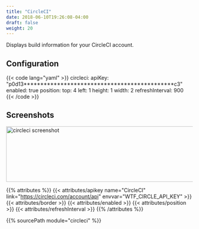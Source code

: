 ```yaml
---
title: "CircleCI"
date: 2018-06-10T19:26:08-04:00
draft: false
weight: 20
---
```


Displays build information for your CircleCI account.

## Configuration

{{< code lang="yaml" >}}
circleci:
  apiKey: "p0d13*********************************************c3"
  enabled: true
  position:
    top: 4
    left: 1
    height: 1
    width: 2
  refreshInterval: 900
{{< /code >}}

## Screenshots

<img src="/imgs/modules/circleci.png" class="screenshot" width="609" height="150" alt="circleci screenshot" />

{{% attributes %}}
  {{< attributes/apikey name="CircleCI" link="https://circleci.com/account/api" envvar="WTF_CIRCLE_API_KEY" >}}
  {{< attributes/border >}}
  {{< attributes/enabled >}}
  {{< attributes/position >}}
  {{< attributes/refreshInterval >}}
{{% /attributes %}}

{{% sourcePath module="circleci" %}}